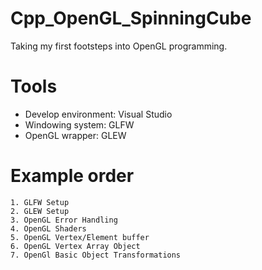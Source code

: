 # Cpp_OpenGL_SpinningCube

Taking my first footsteps into OpenGL programming.

# Tools
  - Develop environment:  Visual Studio
  - Windowing system:     GLFW
  - OpenGL wrapper:       GLEW
  
# Example order

	1. GLFW Setup
	2. GLEW Setup
	3. OpenGL Error Handling
	4. OpenGL Shaders
	5. OpenGL Vertex/Element buffer
	6. OpenGL Vertex Array Object
	7. OpenGl Basic Object Transformations
